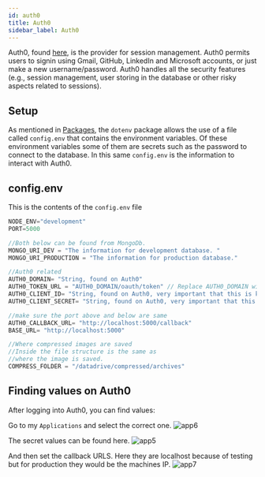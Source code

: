 ```yaml
---
id: auth0
title: Auth0
sidebar_label: Auth0
---
```


Auth0, found [here](https://auth0.com/), is the provider for session
management. Auth0 permits users to signin using Gmail, GitHub,
LinkedIn and Microsoft accounts, or just make a new username/password. Auth0
handles  all the security features (e.g., session management, user storing in
the database or other risky aspects related to sessions).

## Setup

As mentioned in [Packages](/code_documentation/packages), the `dotenv` package
allows the use of a file called `config.env` that contains the environment
variables. Of these environment variables some of them are secrets such as the
password to connect to the database. In this same `config.env` is the
information to interact with Auth0.

## config.env

This is the contents of the `config.env` file

```js
NODE_ENV="development"
PORT=5000

//Both below can be found from MongoDb.
MONGO_URI_DEV = "The information for development database. "
MONGO_URI_PRODUCTION = "The information for production database."

//Auth0 related
AUTH0_DOMAIN= "String, found on Auth0"
AUTH0_TOKEN_URL = "AUTH0_DOMAIN/oauth/token" // Replace AUTH0_DOMAIN with the value above
AUTH0_CLIENT_ID= "String, found on Auth0, very important that this is kept secret"
AUTH0_CLIENT_SECRET= "String, found on Auth0, very important that this is kept secret"

//make sure the port above and below are same
AUTH0_CALLBACK_URL= "http://localhost:5000/callback"
BASE_URL= "http://localhost:5000"

//Where compressed images are saved
//Inside the file structure is the same as
//where the image is saved.
COMPRESS_FOLDER = "/datadrive/compressed/archives"
```

## Finding values on Auth0

After logging into Auth0, you can find values:

Go to my `Applications` and select the correct one.
![app6](../../img/code_documentation/my_applications.png "Applications6")

The secret values can be found here.
![app5](../../img/code_documentation/secret_values.png "Applications5")

And then set the callback URLS. Here they are localhost because of testing but for production they would be the machines IP.
![app7](../../img/code_documentation/callback_urls.png "Applications7")

<!-- ![secrets](../../images/secrets.png "Secrets")
![callbacks](../../images/callbacks.png "Callbacks") -->

